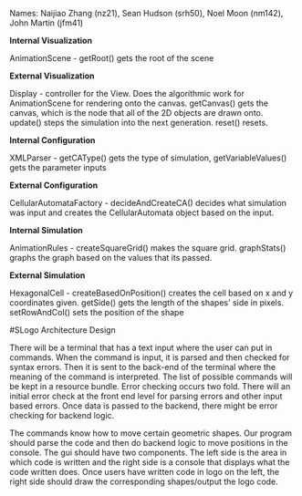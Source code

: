 Names: Naijiao Zhang (nz21), Sean Hudson (srh50), Noel Moon (nm142), John Martin (jfm41)

**Internal Visualization**

AnimationScene - getRoot() gets the root of the scene

**External Visualization**

Display - controller for the View. Does the algorithmic work for AnimationScene for rendering onto the canvas. getCanvas() gets the canvas, which is the node that all of the 2D objects are drawn onto. update() steps the simulation into the next generation. reset() resets.

**Internal Configuration**

XMLParser - getCAType() gets the type of simulation, getVariableValues() gets the parameter inputs

**External Configuration**

CellularAutomataFactory - decideAndCreateCA() decides what simulation was input and creates the CellularAutomata object based on the input.

**Internal Simulation**

AnimationRules - createSquareGrid() makes the square grid. graphStats() graphs the graph based on the values that its passed. 

**External Simulation**

HexagonalCell - createBasedOnPosition() creates the cell based on x and y coordinates given. getSide() gets the length of the shapes' side in pixels. setRowAndCol() sets the position of the shape

#SLogo Architecture Design

There will be a terminal that has a text input where the user can put in commands. When the command is input, it is parsed and then checked for syntax errors. Then it is sent to the back-end of the terminal where the meaning of the command is interpreted. The list of possible commands will be kept in a resource bundle. Error checking occurs two fold. There will an initial error check at the front end level for parsing errors and other input based errors. Once data is passed to the backend, there might be error checking for backend logic. 

The commands know how to move certain geometric shapes. Our program should parse the code and then do backend logic to move positions in the console. 
The gui should have two components. The left side is the area in which code is written and the right side is a console that displays what the code written does. Once users have written code in logo on the left, the right side should draw the corresponding shapes/output the logo code. 
